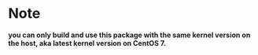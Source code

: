 Note
====

**you can only build and use this package with the same kernel version
on the host, aka latest kernel version on CentOS 7.**
